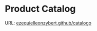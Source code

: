 # Product Catalog

URL: [ezequielleonzybert.github/catalogo](https://ezequielleonzybert.github.io/catalog-test/)